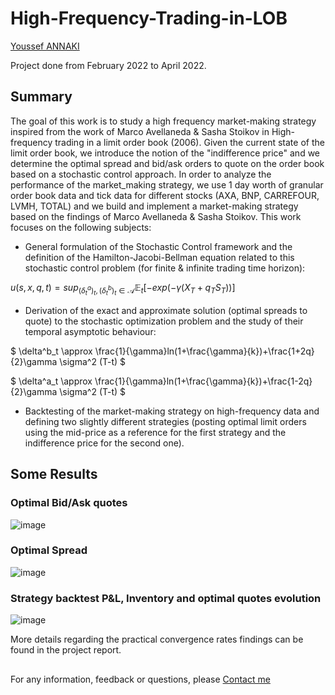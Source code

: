 # High-Frequency-Trading-in-LOB

[Youssef ANNAKI](https://www.linkedin.com/in/youssef-annaki-a91ab5192/)

Project done from February 2022 to April 2022.
## Summary

The goal of this work is to study a high frequency market-making strategy inspired from the work of Marco Avellaneda & Sasha Stoikov in High-frequency trading in a limit order
book (2006). Given the current state of the limit order book, we introduce the notion of the "indifference price" and we determine the optimal spread and bid/ask orders to quote on the order book based on a stochastic control approach. In order to analyze the performance of the market_making strategy, we use 1 day worth of granular order book data and tick data for different stocks (AXA, BNP, CARREFOUR, LVMH, TOTAL) and we build and implement a market-making strategy based on the findings of Marco Avellaneda & Sasha Stoikov.
This work focuses on the following subjects:
- General formulation of the Stochastic Control framework and the definition of the Hamilton-Jacobi-Bellman equation related to this stochastic control problem (for finite & infinite trading time horizon):

$` u(s,x,q,t) = sup_{(\delta^a_t)_t, (\delta^b_t)_t \in \mathcal{A}}\mathbb{E}_t[-exp(-\gamma(X_T + q_T S_T))] `$

- Derivation of the exact and approximate solution (optimal spreads to quote) to the stochastic optimization problem and the study of their temporal asymptotic behaviour:

$` \delta^b_t \approx \frac{1}{\gamma}ln(1+\frac{\gamma}{k})+\frac{1+2q}{2}\gamma \sigma^2 (T-t) `$

$` \delta^a_t \approx \frac{1}{\gamma}ln(1+\frac{\gamma}{k})+\frac{1-2q}{2}\gamma \sigma^2 (T-t) `$
            
- Backtesting of the market-making strategy on high-frequency data and defining two slightly different strategies (posting optimal limit orders using the mid-price as a reference for the first strategy and the indifference price for the second one).

## Some Results

### Optimal Bid/Ask quotes
![image](https://github.com/YsfAnnaki/High-Frequency-Trading-in-LOB/assets/134018406/ee4a0a75-f363-427e-a0a3-87152348fe2f)

### Optimal Spread
![image](https://github.com/YsfAnnaki/High-Frequency-Trading-in-LOB/assets/134018406/d6f9615e-7e79-4d24-b95a-f77c2c1e5631)

### Strategy backtest P&L, Inventory and optimal quotes evolution

![image](https://github.com/YsfAnnaki/High-Frequency-Trading-in-LOB/assets/134018406/ef74587f-f7a2-4eb0-acf0-f652dfb5ba5d)




More details regarding the practical convergence rates findings can be found in the project report.

##

For any information, feedback or questions, please [Contact me](mailto:annaki.youssef@gmail.com?subject=[GitHub]%20Source%20Han%20Sans)

